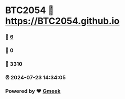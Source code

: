 # BTC2054 :link: https://BTC2054.github.io 
### :page_facing_up: [6](https://BTC2054.github.io/tag.html) 
### :speech_balloon: 0 
### :hibiscus: 3310 
### :alarm_clock: 2024-07-23 14:34:05 
### Powered by :heart: [Gmeek](https://github.com/Meekdai/Gmeek)
